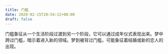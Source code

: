 ```yaml
---
title: 门槛
date: 2020-02-15T20:54:12+08:00
draft: false
---
```


门槛象征从一个生活阶段过渡到另一个阶段，它可以通过成年仪式表现出来。梦中跨过门槛，暗示着进入新的领域。梦到被背过门槛，可能象征着结婚或新的恋人的出现。